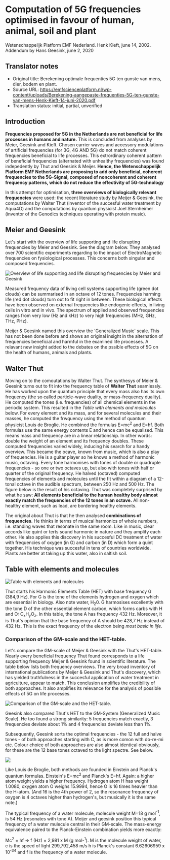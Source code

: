 # Computation of 5G frequencies optimised in favour of human, animal, soil and plant
Wetenschappelijk Platform EMF Nederland.
Henk Kieft, june 14, 2002. Addendum by Hans Geesink, june 2, 2020

## Translator notes
- Original title: Berekening optimale frequenties 5G ten gunste van mens, dier, bodem en plant.
- Source URL: https://emfscienceplatform.nl/wp-content/uploads/Berekening-aangepaste-frequenties-5G-ten-gunste-van-mens-Henk-Kieft-14-juni-2020.pdf
- Translation status: initial, partial, unverified

## Introduction
**Frequencies proposed for 5G in the Netherlands are not beneficial for life 
processes in humans and nature.** This is concluded from analyses by Meier, 
Geesink and Kieft. Chosen carrier waves and accessory modulations of artificial
frequencies (for 3G, 4G AND 5G) do not match coherent frequencies beneficial to
life processes. This extrordinary coherent pattern of beneficial frequencies 
(alternated with unhealthy frequencies) was found indepedently by Thut and
Geesink & Meijer. **Hence, the Wetenschappelijk Platform EMF Netherlands are
proposing to add only beneficial, coherent frequencies to the 5G-Signal, 
composed of noncoherent and coherent frequency patterns, which do not 
reduce the effectivity of 5G-technology**

In this attempt for optimisation,  **three overviews of biologically 
relevant frequencies** were used: the recent literature study by Meijer & 
Geesink,
the computations by Walter Thut (inventor of the succesful water treatment
by Aqua4D) and the computations by quantum physicist Joel Sternheimer
(inventor of the Genodics techniques operating with protein music).

## Meier and Geesink
Let's start with the overview of life supporting and life disrupting 
frequencies by Meier and Geesink. See the diagram below. They analysed over 
700 scientific experiments regarding to the impact of ElectroMagnetic 
frequencies on fysiological processes. This concerns both singular and composed frequencies.

![Overview of life supporting and life disrupting 
frequencies by Meier and Geesink
](https://github.com/ichnaton777/emfscience/blob/master/emf-fysiologic-impact.png)

Measured frequency data of living cell systems supporting life (green dot clouds) can be summarised in an octave of 
12 tones. Frequencies harming life (red dot clouds) turn out to fit right in between. These biological effects have been
observed on external frequencies like endogenic effects, in living cells in vitro and in vivo. The spectrum of applied and
observed frequencies ranges from very low (Hz and kHz) to very high frequencies (MHz, GHz, THz, PHz).

Meijer & Geesink named this overview the 'Generalized Music' scale. This has not been done before and shows an original 
insight in the alternation of frequencies beneficial and harmful in the examined life processes. A relavant new insight added 
to the debates on the pssible effects of 5G on the health of humans, animals and plants.

## Walter Thut
Moving on to the comoutations by Walter Thut. The synthesys of Meier & Geesink turns out to fit into the frequency table of
**Walter Thut** seamlessly. He has worked upon the quantum principle that every mass also has its own frequency 
(the so called particle-wave duality, or mass-frequency duality). He computed the tones (i.e. frequencies) of all 
chemical elements in the periodic system. This resulted in the _Table with elements and molecules_ below. For every element
and its mass, and for several molecules and their masses, he computed the frwquency using the method of quantum physicist
Louis de Broglie. He combined the formulas E=mc<sup>2</sup>  and E=hf. Both formulas use the same energy contents E and 
hence can be equalised. This means mass and frequency are in a linear relationship. In other words: double the weight of 
an element and its frequency doubles. These computed frequencies varied widely, inducing his search for a handy overview. 
This became the ocave, known from music, which is also a play of frequencies. He is a guitar player so he knows a method of 
harmonic music, octaving. Every tone harmonises with tones of double or quadruple frequencies - so one or two octaves up, 
but also with tones with half or quarter of the original frequency. He halved (octaved) computed frequencies of elements 
and molecules until the fit within a diagram of a 12-tonal octave in the audible spectrum, between 250 Hz and 500 Hz. 
The figure below is the result of his octaving. Thut was completely surprised by what he saw: **All elements beneficial to
the human healthy body almost exactly match the frequencies of the 12 tones in an octave.** All non-healthy element, such as lead, 
are bordering healthy elements.

The original about Thut is that he then analysed **combinations of frequencies**. He thinks in terms of musical harmonics of 
whole numbers, i.e. standing waves that resonate in the same room. Like in music, clear accords like quint or terts 
sound harmonic in nature and they amplify each other. He also applies this discovery in his succesful DC treatment of 
water with frequencies of oxygen (in G) and carbon (in D) which form a quint together. His technique was succesful in 
tens of countries worldwide. Plants are better at taking up this water, also in saltish soil. 

## Table with elements and molecules

![Table with elements and molecules](https://raw.githubusercontent.com/ichnaton777/emfscience/master/table-elements-molecules.png)

Thut starts his Harmonic Elements Table (HET) with base frequency G (384,9 Hz). For G is the tone of the elements
hydrogen and oxygen which are essential in biology. Also note water, H<sub>2</sub>0. G harmosises excellently with the 
tone D of the other essential element carbon, which forms carbs with H and O: C<sub>x</sub>H<sub>y</sub>O<sub>z</sub>. 
In this table, the tone A has frequency 432 Hz. Moreover, it is Thut's opinion that  the base frequency of A should be 
428,7 Hz instead of 432 Hz. This is the exact frequency of the electron being _most basic in life_.

### Comparison of the GM-scale and the HET-table.

Let's compare the GM-scale of Meijer & Geesink with the Thut's HET-table. Nearly every beneficial frequency Thut found
corresponds to a life supporting frequency Meijer & Geesink found in scientific literature. The table below lists both
frequency overviews. The very broad inventory of international publications by Meijer & Geesink and Thut's discovery, which
has yielded truthfulness in the succesful application of water treatment in agriculture, appear to match. This conclusion 
amplifies the credibility of both approaches. It also amplifies its relevance for the analysis of possible effects of 5G on life processes.

![Comparison of the GM-scale and the HET-table.](https://raw.githubusercontent.com/ichnaton777/emfscience/master/comparison-tones-frequencies.png)

Geesink also compared Thut's HET to the GM-System (Generalized Music Scale). He too found a strong similarity: 
5 frequencies match exactly, 3 frequencies deviate about 1% and 4 frequencies deviate less than 1%.

Subsequently, Geesink sorts the optimal frequencies - the 12 full and halve tones - of both approaches starting with C, as 
is more comon with do-re-mi etc.  Colour choice of both approaches are also almost identical obviously, for these are the
12 base tones  octaved to the light spectre. See below.

![](https://raw.githubusercontent.com/ichnaton777/emfscience/master/colors%20and%20harmonics.png)

Like Louis de Broglie, both methods are founded in Einstein and Planck's quantum formulas. Einstein's E=mc<sup>2</sup>
and Planck's E=hf. Again: a higher atom weight yields a higher frequency. Hydrogen atom H has weight 1.0080, 
oxygen atom O weighs 15.9994, hence O is 16 times heavier than the H-atom. (And 16 is the 4th power of 2, so the 
resonance frequency of oxygen is 4 octaves higher than hydrogen's, but musically it is the same note.)

The typical frequency of a water molecule, molecule weight M=18 g mol<sup>-1</sup>, is 54 Hz (resonates with tone A). 
Meijer and geesink position this typical frequency of a water mulecule central in their GM-scale. The mass-energy equivalence paired to the Planck-Einstein combination yields more exactly: 

Mc<sup>2</sup> = hf => f (Hz) = 2,981 x M (g mol-<sup>1</sup>). M is the molecule weight of water, c is the speed of light 299,792,458 m/s h is Planck's constant 6.62606959 x 10<sup>-34</sup> and f is the frequency of a water molecule.


